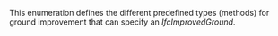 This enumeration defines the different predefined types (methods) for ground improvement that can specify an _IfcImprovedGround_.
